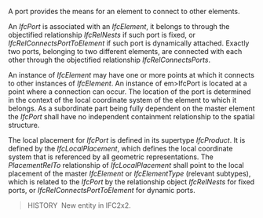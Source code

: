 A port provides the means for an element to connect to other elements.

An _IfcPort_ is associated with an _IfcElement_, it belongs to through the objectified relationship _IfcRelNests_ if such port is fixed, or _IfcRelConnectsPortToElement_ if such port is dynamically attached. Exactly two ports, belonging to two different elements, are connected with each other through the objectified relationship _IfcRelConnectsPorts_.

An instance of _IfcElement_ may have one or more points at which it connects to other instances of _IfcElement_. An instance of em>IfcPort is located at a point where a connection can occur. The location of the port is determined in the context of the local coordinate system of the element to which it belongs. As a subordinate part being fully dependent on the master element the _IfcPort_ shall have no independent containment relationship to the spatial structure.

The local placement for _IfcPort_ is defined in its supertype _IfcProduct_. It is defined by the _IfcLocalPlacement_, which defines the local coordinate system that is referenced by all geometric representations. The _PlacementRelTo_ relationship of _IfcLocalPlacement_ shall point to the local placement of the master _IfcElement_ or _IfcElementType_ (relevant subtypes), which is related to the _IfcPort_ by the relationship object _IfcRelNests_ for fixed ports, or _IfcRelConnectsPortToElement_ for dynamic ports.

> HISTORY&nbsp; New entity in IFC2x2.
